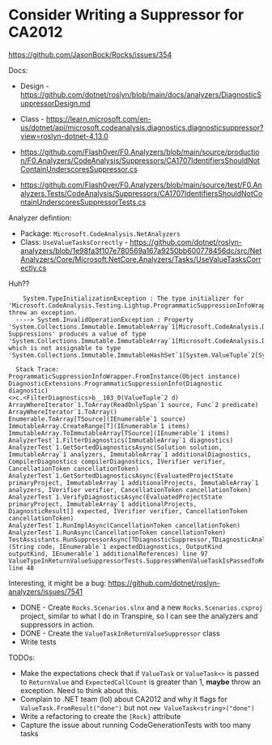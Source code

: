 # Consider Writing a Suppressor for CA2012

https://github.com/JasonBock/Rocks/issues/354

Docs:
* Design - https://github.com/dotnet/roslyn/blob/main/docs/analyzers/DiagnosticSuppressorDesign.md
* Class - https://learn.microsoft.com/en-us/dotnet/api/microsoft.codeanalysis.diagnostics.diagnosticsuppressor?view=roslyn-dotnet-4.13.0

* https://github.com/Flash0ver/F0.Analyzers/blob/main/source/production/F0.Analyzers/CodeAnalysis/Suppressors/CA1707IdentifiersShouldNotContainUnderscoresSuppressor.cs
* https://github.com/Flash0ver/F0.Analyzers/blob/main/source/test/F0.Analyzers.Tests/CodeAnalysis/Suppressors/CA1707IdentifiersShouldNotContainUnderscoresSuppressorTests.cs

Analyzer defintion: 
* Package: `Microsoft.CodeAnalysis.NetAnalyzers`
* Class: `UseValueTasksCorrectly` - https://github.com/dotnet/roslyn-analyzers/blob/1e98fa3f107e780569a167a9250bb600778456dc/src/NetAnalyzers/Core/Microsoft.NetCore.Analyzers/Tasks/UseValueTasksCorrectly.cs


Huh??

```
    System.TypeInitializationException : The type initializer for 'Microsoft.CodeAnalysis.Testing.Lightup.ProgrammaticSuppressionInfoWrapper' threw an exception.
  ----> System.InvalidOperationException : Property 'System.Collections.Immutable.ImmutableArray`1[Microsoft.CodeAnalysis.Diagnostics.Suppression] Suppressions' produces a value of type 'System.Collections.Immutable.ImmutableArray`1[Microsoft.CodeAnalysis.Diagnostics.Suppression]', which is not assignable to type 'System.Collections.Immutable.ImmutableHashSet`1[System.ValueTuple`2[System.String,Microsoft.CodeAnalysis.LocalizableString]]'

  Stack Trace: 
ProgrammaticSuppressionInfoWrapper.FromInstance(Object instance)
DiagnosticExtensions.ProgrammaticSuppressionInfo(Diagnostic diagnostic)
<>c.<FilterDiagnostics>b__103_0(ValueTuple`2 d)
ArrayWhereIterator`1.ToArray(ReadOnlySpan`1 source, Func`2 predicate)
ArrayWhereIterator`1.ToArray()
Enumerable.ToArray[TSource](IEnumerable`1 source)
ImmutableArray.CreateRange[T](IEnumerable`1 items)
ImmutableArray.ToImmutableArray[TSource](IEnumerable`1 items)
AnalyzerTest`1.FilterDiagnostics(ImmutableArray`1 diagnostics)
AnalyzerTest`1.GetSortedDiagnosticsAsync(Solution solution, ImmutableArray`1 analyzers, ImmutableArray`1 additionalDiagnostics, CompilerDiagnostics compilerDiagnostics, IVerifier verifier, CancellationToken cancellationToken)
AnalyzerTest`1.GetSortedDiagnosticsAsync(EvaluatedProjectState primaryProject, ImmutableArray`1 additionalProjects, ImmutableArray`1 analyzers, IVerifier verifier, CancellationToken cancellationToken)
AnalyzerTest`1.VerifyDiagnosticsAsync(EvaluatedProjectState primaryProject, ImmutableArray`1 additionalProjects, DiagnosticResult[] expected, IVerifier verifier, CancellationToken cancellationToken)
AnalyzerTest`1.RunImplAsync(CancellationToken cancellationToken)
AnalyzerTest`1.RunAsync(CancellationToken cancellationToken)
TestAssistants.RunSuppressorAsync[TDiagnosticSuppressor,TDiagnosticAnalyzer](String code, IEnumerable`1 expectedDiagnostics, OutputKind outputKind, IEnumerable`1 additionalReferences) line 97
ValueTypeInReturnValueSuppressorTests.SuppressWhenValueTaskIsPassedToReturnValueAsync() line 48
```

Interesting, it might be a bug: https://github.com/dotnet/roslyn-analyzers/issues/7541

* DONE - Create `Rocks.Scenarios.slnx` and a new `Rocks.Scenarios.csproj` project, similar to what I do in Transpire, so I can see the analyzers and suppressors in action.
* DONE - Create the `ValueTaskInReturnValueSuppressor` class
* Write tests

TODOs:
* Make the expectations check that if `ValueTask` or `ValueTask<>` is passed to `ReturnValue` and `ExpectedCallCount` is greater than 1, **maybe** throw an exception. Need to think about this.
* Complain to .NET team (lol) about CA2012 and why it flags for `ValueTask.FromResult("done")` but not `new ValueTask<string>("done")`
* Write a refactoring to create the `[Rock]` attribute
* Capture the issue about running CodeGenerationTests with too many tasks